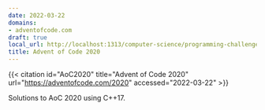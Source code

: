 ```yaml
---
date: 2022-03-22
domains:
- adventofcode.com
draft: true
local_url: http://localhost:1313/computer-science/programming-challenges/advent-of-code/2020/
title: Advent of Code 2020
---
```


{{< citation
  id="AoC2020"
  title="Advent of Code 2020"
  url="https://adventofcode.com/2020"
  accessed="2022-03-22" >}}

Solutions to AoC 2020 using C++17.

